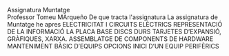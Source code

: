 Assignatura 
Muntatge  
Professor
Tomeu MArqueño
De que tracta l'assignatura
La assignatura de Muntatge he apres
ELECTRICITAT I CIRCUITS ELÈCTRICS
REPRESENTACIÓ DE LA INFORMACIÓ
LA PLACA BASE
DISCS DURS
TARJETES D’EXPANSIÓ, GRÀFIQUES, XARXA.
ASSEMBLATGE DE COMPONENTS DE HARDWARE 
MANTENIMENT BÀSIC D’EQUIPS
OPCIONS INICI D’UN EQUIP
PERIFÈRICS
